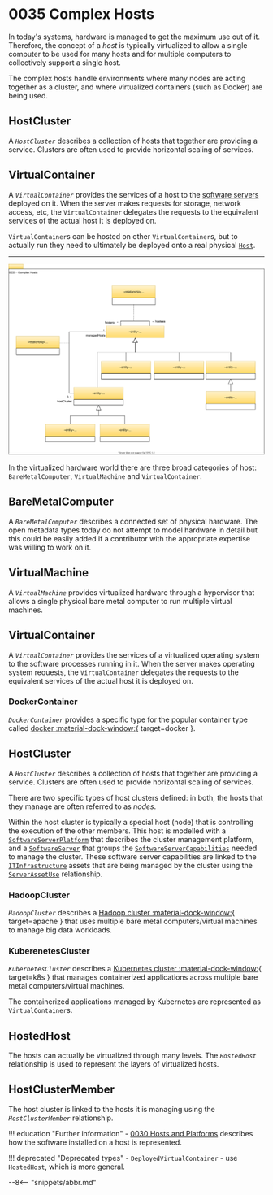 <!-- SPDX-License-Identifier: CC-BY-4.0 -->
<!-- Copyright Contributors to the Egeria project. -->

# 0035 Complex Hosts

In today's systems, hardware is managed to get the maximum use out of it. Therefore, the concept of a *host* is typically virtualized to allow a single computer to be used for many hosts and for multiple computers to collectively support a single host.

The complex hosts handle environments where many nodes are acting together as a cluster, and where virtualized containers (such as Docker) are being used.


## HostCluster

A *`HostCluster`* describes a collection of hosts that together are providing a service. Clusters are often used to provide horizontal scaling of services.

## VirtualContainer

A *`VirtualContainer`* provides the services of a host to the [software servers](/egeria-docs/types/0/0040-software-servers) deployed on it. When the server makes requests for storage, network access, etc, the `VirtualContainer` delegates the requests to the equivalent services of the actual host it is deployed on.

`VirtualContainer`s can be hosted on other `VirtualContainer`s, but to actually run they need to ultimately be deployed onto a real physical [`Host`](/egeria-docs/types/0/0030-hosts-and-platforms/#host).

----

![UML](0035-complex-hosts.svg)

In the virtualized hardware world there are three broad categories of host: `BareMetalComputer`, `VirtualMachine` and `VirtualContainer`.

## BareMetalComputer

A *`BareMetalComputer`* describes a connected set of physical hardware. The open metadata types today do not attempt to model hardware in detail but this could be easily added if a contributor with the appropriate expertise was willing to work on it.

## VirtualMachine

A *`VirtualMachine`* provides virtualized hardware through a hypervisor that allows a single physical bare metal computer to run multiple virtual machines.

## VirtualContainer

A *`VirtualContainer`* provides the services of a virtualized operating system to the software processes running in it. When the server makes operating system requests, the `VirtualContainer` delegates the requests to the equivalent services of the actual host it is deployed on.

### DockerContainer

*`DockerContainer`* provides a specific type for the popular container type called [docker :material-dock-window:](https://www.docker.com/){ target=docker }.

## HostCluster

A *`HostCluster`* describes a collection of hosts that together are providing a service. Clusters are often used to provide horizontal scaling of services.

There are two specific types of host clusters defined: in both, the hosts that they manage are often referred to as *nodes*.

Within the host cluster is typically a special host (node) that is controlling the execution of the other members. This host is modelled with a [`SoftwareServerPlatform`](/egeria-docs/types/0/0037-software-server-platforms/#softwareserverplatform) that describes the cluster management platform, and a [`SoftwareServer`](/egeria-docs/types/0/0040-software-servers/#softwareserver) that groups the [`SoftwareServerCapabilities`](/egeria-docs/types/0/0042-software-server-capabilities/#softwareservercapability) needed to manage the cluster. These software server capabilities are linked to the [`ITInfrastructure`](/egeria-docs/types/0/0030-hosts-and-platforms/#itinfrastructure) assets that are being managed by the cluster using the [`ServerAssetUse`](/egeria-docs/types/0/0045-servers-and-assets/#serverassetuse) relationship.

### HadoopCluster

*`HadoopCluster`* describes a [Hadoop cluster :material-dock-window:](https://hadoop.apache.org/){ target=apache } that uses multiple bare metal computers/virtual machines to manage big data workloads.

### KuberenetesCluster

*`KubernetesCluster`* describes a [Kubernetes cluster :material-dock-window:](https://kubernetes.io/){ target=k8s } that manages containerized applications across multiple bare metal computers/virtual machines.

The containerized applications managed by Kubernetes are represented as `VirtualContainer`s.

## HostedHost

The hosts can actually be virtualized through many levels. The *`HostedHost`* relationship is used to represent the layers of virtualized hosts.

## HostClusterMember

The host cluster is linked to the hosts it is managing using the *`HostClusterMember`* relationship.

!!! education "Further information"
    - [0030 Hosts and Platforms](/egeria-docs/types/0/0030-hosts-and-Platforms.md) describes how the software installed on a host is represented.

!!! deprecated "Deprecated types"
    - `DeployedVirtualContainer` - use `HostedHost`, which is more general.

--8<-- "snippets/abbr.md"
